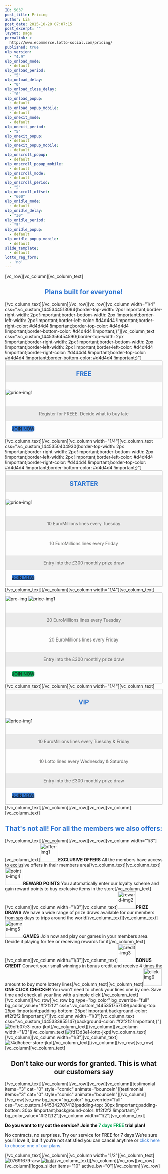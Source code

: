 ```yaml
---
ID: 5037
post_title: Pricing
author: Lia
post_date: 2015-10-20 07:07:15
post_excerpt: ""
layout: page
permalink: >
  http://www.ecommerce.lotto-social.com/pricing/
published: true
ulp_version:
  - "4.9"
ulp_onload_mode:
  - default
ulp_onload_period:
  - "5"
ulp_onload_delay:
  - "0"
ulp_onload_close_delay:
  - "0"
ulp_onload_popup:
  - default
ulp_onload_popup_mobile:
  - default
ulp_onexit_mode:
  - default
ulp_onexit_period:
  - "5"
ulp_onexit_popup:
  - default
ulp_onexit_popup_mobile:
  - default
ulp_onscroll_popup:
  - default
ulp_onscroll_popup_mobile:
  - default
ulp_onscroll_mode:
  - default
ulp_onscroll_period:
  - "5"
ulp_onscroll_offset:
  - "600"
ulp_onidle_mode:
  - default
ulp_onidle_delay:
  - "30"
ulp_onidle_period:
  - "5"
ulp_onidle_popup:
  - default
ulp_onidle_popup_mobile:
  - default
slide_template:
  - default
lotto_reg_form:
  - 'no'
---
```

[vc_row][vc_column][vc_column_text]
<h2 style="text-align: center; color: #2f76d2;">Plans built for everyone!</h2>
[/vc_column_text][/vc_column][/vc_row][vc_row][vc_column width="1/4" css=".vc_custom_1445344513094{border-top-width: 2px !important;border-right-width: 2px !important;border-bottom-width: 2px !important;border-left-width: 2px !important;border-left-color: #d4d4d4 !important;border-right-color: #d4d4d4 !important;border-top-color: #d4d4d4 !important;border-bottom-color: #d4d4d4 !important;}"][vc_column_text css=".vc_custom_1445356454590{border-top-width: 2px !important;border-right-width: 2px !important;border-bottom-width: 2px !important;border-left-width: 2px !important;border-left-color: #d4d4d4 !important;border-right-color: #d4d4d4 !important;border-top-color: #d4d4d4 !important;border-bottom-color: #d4d4d4 !important;}"]
<div style="border: 2px solid #d4d4d4; border-radius: 3px;">
<p style="text-align: center;"><strong style="color: #2f76d1; background: #EBEBEB; display: block; font-size: 20px; padding: 15px 112px;">FREE</strong></p>

<img class="aligncenter size-full wp-image-5125" style="padding: 10px 0 22px;" src="http://www.ecommerce.lotto-social.com/wp-content/uploads/price-img21.png" alt="price-img1" />
<p style="color: #636362; background: #EBEBEB; text-align: center; padding: 15px; margin-bottom: 15px;">Register for FREEE. Decide what
to buy late
<div class="button-container" style="padding: 0px 20px 20px;"><a class="btn btn-alternative" style="background: #2F76D2 !important; border-radius: 5px;" href="/offer">JOIN NOW</a></div>
</div>
[/vc_column_text][/vc_column][vc_column width="1/4"][vc_column_text css=".vc_custom_1445350404930{border-top-width: 2px !important;border-right-width: 2px !important;border-bottom-width: 2px !important;border-left-width: 2px !important;border-left-color: #d4d4d4 !important;border-right-color: #d4d4d4 !important;border-top-color: #d4d4d4 !important;border-bottom-color: #d4d4d4 !important;}"]
<div style="border: 2px solid #d4d4d4; border-radius: 3px;">
<p style="text-align: center;"><strong style="color: #2f76d1; background: #EBEBEB; display: block; font-size: 20px; padding: 15px 112px;">STARTER</strong></p>

<img class="aligncenter size-full wp-image-5125" style="padding: 10px 0 22px;" src="http://www.ecommerce.lotto-social.com/wp-content/uploads/price-img21.png" alt="price-img1" />
<p style="color: #636362; background: #EBEBEB; text-align: center; padding: 15px; margin-bottom: 15px;">10 EuroMillions lines every
Tuesday

<p style="color: #636362; text-align: center; padding: 15px; margin-bottom: 15px;">10 EuroMillions lines every
Friday

<p style="color: #636362; background: #EBEBEB; text-align: center; padding: 15px; margin-bottom: 15px;">Entry into the £300 monthly
prize draw
<div class="button-container" style="padding: 0px 20px 20px;"><a class="btn btn-alternative" style="background: #2F76D2 !important; border-radius: 5px;" href="/offer">JOIN NOW</a></div>
</div>
[/vc_column_text][/vc_column][vc_column width="1/4"][vc_column_text]
<div style="border: 2px solid #d4d4d4; border-radius: 3px;">

<img class="aligncenter size-full wp-image-5135" style="margin-top: 0;" src="http://www.ecommerce.lotto-social.com/wp-content/uploads/pro-img1.png" alt="pro-img" />

<img class="aligncenter size-full wp-image-5125" style="padding: 10px 0 22px;" src="http://www.ecommerce.lotto-social.com/wp-content/uploads/price-img3.png" alt="price-img1" />
<p style="color: #636362; background: #EBEBEB; text-align: center; padding: 15px; margin-bottom: 15px;">20 EuroMillions lines every
Tuesday

<p style="color: #636362; text-align: center; padding: 15px; margin-bottom: 15px;">20 EuroMillions lines every
Friday

<p style="color: #636362; background: #EBEBEB; text-align: center; padding: 15px; margin-bottom: 15px;">Entry into the £300 monthly
prize draw
<div class="button-container" style="padding: 0px 20px 20px;"><a class="btn btn-alternative" style="background: #00A651!important; border-radius: 5px;" href="/offer">JOIN NOW</a></div>
</div>
[/vc_column_text][/vc_column][vc_column width="1/4"][vc_column_text]
<div style="border: 2px solid #d4d4d4; border-radius: 3px;">
<p style="text-align: center;"><strong style="color: #2f76d1; background: #EBEBEB; display: block; font-size: 20px; padding: 15px 112px;">VIP</strong></p>

<img class="aligncenter size-full wp-image-5125" style="padding: 10px 0 20px;" src="http://www.ecommerce.lotto-social.com/wp-content/uploads/price-img4.png" alt="price-img1" />
<p style="color: #636362; background: #EBEBEB; text-align: center; padding: 15px; margin-bottom: 15px;">10 EuroMillions lines every
Tuesday &amp; Friday

<p style="color: #636362; text-align: center; padding: 15px; margin-bottom: 15px;">10 Lotto lines every
Wednesday &amp; Saturday

<p style="color: #636362; background: #EBEBEB; text-align: center; padding: 15px; margin-bottom: 15px;">Entry into the £300 monthly
prize draw
<div class="button-container" style="padding: 0px 20px 20px;"><a class="btn btn-alternative" style="background: #2F76D2 !important; border-radius: 5px;" href="/offer">JOIN NOW</a></div>
</div>
[/vc_column_text][/vc_column][/vc_row][vc_row][vc_column][vc_column_text]
<h2 style="text-align: center; color: #2f76d2;">That's not all! For all the members we also offers:</h2>
[/vc_column_text][/vc_column][/vc_row][vc_row][vc_column width="1/3"][vc_column_text]<img class="alignleft size-full wp-image-5142" src="http://www.ecommerce.lotto-social.com/wp-content/uploads/offer-img1.png" alt="offer-img1" width="58" height="56" /><strong>EXCLUSIVE OFFERS</strong>
All the members have access to exclusive offers in their members area[/vc_column_text][vc_column_text]<img class="alignleft size-full wp-image-5147" src="http://www.ecommerce.lotto-social.com/wp-content/uploads/points-img4.png" alt="points-img4" width="58" height="56" /><strong>REWARD POINTS</strong>
You automatically enter our loyalty scheme and gain reward points to buy exclusive items in the store[/vc_column_text][/vc_column][vc_column width="1/3"][vc_column_text]<img class="alignleft size-full wp-image-5143" src="http://www.ecommerce.lotto-social.com/wp-content/uploads/reward-img2.png" alt="reward-img2" width="58" height="56" /><strong>PRIZE DRAWS</strong>
We have a wide range of prize draws available for our members from sps days to trips around the world[/vc_column_text][vc_column_text]<img class="alignleft size-full wp-image-5148" src="http://www.ecommerce.lotto-social.com/wp-content/uploads/games-img5.png" alt="games-img5" width="58" height="56" /><strong>GAMES</strong>
Join now and play our games in your members area. Decide it playing for fee or receiving rewards for it[/vc_column_text][/vc_column][vc_column width="1/3"][vc_column_text]<img class="alignleft size-full wp-image-5144" src="http://www.ecommerce.lotto-social.com/wp-content/uploads/credit-img3.png" alt="credit-img3" width="58" height="56" /><strong>BONUS CREDIT</strong>
Convert your small winnings in bonus credit and receive 4 times the amount to buy more lottery lines[/vc_column_text][vc_column_text]<img class="alignleft size-full wp-image-5149" src="http://www.ecommerce.lotto-social.com/wp-content/uploads/click-img6.png" alt="click-img6" width="58" height="56" /><strong>ONE CLICK CHECKER</strong>
You won't need to check your lines one by one. Save time and check all your line with a simple click![/vc_column_text][/vc_column][/vc_row][vc_row bg_type="bg_color" bg_override="full" bg_color_value="#f2f2f2" css=".vc_custom_1445351757139{padding-top: 25px !important;padding-bottom: 25px !important;background-color: #f2f2f2 !important;}"][vc_column width="1/3"][vc_column_text css=".vc_custom_1445333955147{background-color: #f2f2f2 !important;}"]<img class="alignright size-full wp-image-5075" src="http://www.ecommerce.lotto-social.com/wp-content/uploads/9cfb07c3-euro-jkpt.png" alt="9cfb07c3-euro-jkpt" />[/vc_column_text][/vc_column][vc_column width="1/3"][vc_column_text]<img class="aligncenter size-full wp-image-5076" src="http://www.ecommerce.lotto-social.com/wp-content/uploads/fd13d3e1-lotto-jkpt.png" alt="fd13d3e1-lotto-jkpt" />[/vc_column_text][/vc_column][vc_column width="1/3"][vc_column_text]<img class="alignleft size-full wp-image-5079" src="http://www.ecommerce.lotto-social.com/wp-content/uploads/74d5cbee-store-jkpt.png" alt="74d5cbee-store-jkpt" />[/vc_column_text][/vc_column][/vc_row][vc_row][vc_column][vc_column_text]
<h2 style="text-align: center;">Don't take our words for granted. This is what our customers say</h2>
[/vc_column_text][/vc_column][/vc_row][vc_row][vc_column][testimonial items="3" cat="0" style="comic" animate="bounceIn"][testimonial items="3" cat="0" style="comic" animate="bounceIn"][/vc_column][/vc_row][vc_row bg_type="bg_color" bg_override="full" css=".vc_custom_1445342787412{padding-top: 30px !important;padding-bottom: 30px !important;background-color: #f2f2f2 !important;}" bg_color_value="#f2f2f2"][vc_column width="1/2"][vc_column_text]
<div style="float: right;">

<strong style="color: #000000;">Do you want to try out the service? Join the <span style="color: #00a651;">7 days FREE </span>trial plan!</strong>
<p style="color: #000000;">No contracts, no surprises. Try our service for FREE for 7 days
We‘re sure you‘ll love it, but if you‘re not satisfied you can cancel anytime
or <span style="color: #2f76d7;">click here to choose one of our plans</span>.

</div>
[/vc_column_text][/vc_column][vc_column width="1/2"][vc_column_text]<img class="size-full wp-image-5090 alignleft" src="http://www.ecommerce.lotto-social.com/wp-content/uploads/07691679-arw1.png" alt="07691679-arw" />
<a href="/offer"><img class="size-full wp-image-5089 alignleft" src="http://www.ecommerce.lotto-social.com/wp-content/uploads/link.png" alt="link" /></a>[/vc_column_text][/vc_column][/vc_row][vc_row][vc_column][logos_slider items="10" active_bw="0"][/vc_column][/vc_row]